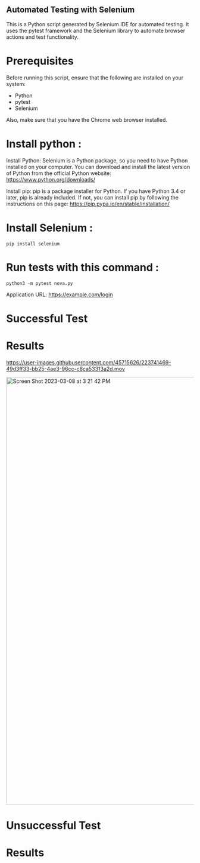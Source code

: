## Automated Testing with Selenium

This is a Python script generated by Selenium IDE for automated testing. It uses the pytest framework and the Selenium library to automate browser actions and test functionality.

# Prerequisites
Before running this script, ensure that the following are installed on your system:

- Python
- pytest
- Selenium

Also, make sure that you have the Chrome web browser installed.
# Install python :

Install Python: Selenium is a Python package, so you need to have Python installed on your computer. You can download and install the latest version of Python from the official Python website: https://www.python.org/downloads/

Install pip: pip is a package installer for Python. If you have Python 3.4 or later, pip is already included. If not, you can install pip by following the instructions on this page: https://pip.pypa.io/en/stable/installation/

# Install Selenium :
```pip install selenium ```

# Run tests with this command :

```python3 -m pytest nova.py```


Application URL: https://example.com/login
# Successful Test
# Results

https://user-images.githubusercontent.com/45715626/223741469-49d3ff33-bb25-4ae3-96cc-c8ca53313a2d.mov



<img width="1145" alt="Screen Shot 2023-03-08 at 3 21 42 PM" src="https://user-images.githubusercontent.com/45715626/223737601-3b313b22-0b0a-4b38-a245-cb66b504e323.png">

# Unsuccessful Test
# Results

